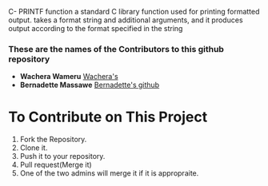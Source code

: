 C- PRINTF function
 a standard C library function used for printing formatted output.
    takes a format string and additional arguments, and it produces output according to the format specified in the string

### These are the names of the Contributors to this github repository

* **Wachera Wameru** [Wachera's](https://github.com/Wache098)
* **Bernadette Massawe** [Bernadette's github](https://github.com/bernadettemm)

# To Contribute on This Project
1. Fork the Repository.
2. Clone it.
3. Push it to your repository.
4. Pull request(Merge it)
5. One of the two admins will merge it if it is appropraite.
